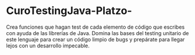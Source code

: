 # CuroTestingJava-Platzo-
Crea funciones que hagan test de cada elemento de código que escribes con ayuda de las librerías de Java. Domina las bases del testing unitario de este lenguaje para crear un código limpio de bugs y prepárate para llegar lejos con un desarrollo impecable.
